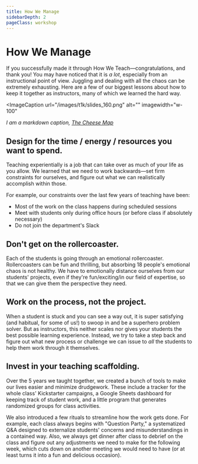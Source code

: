 ```yaml
---
title: How We Manage
sidebarDepth: 2
pageClass: workshop
---
```


# How We Manage

If you successfully made it through How We Teach—congratulations, and thank you! You may have noticed that it is *a lot*, especially from an instructional point of view. Juggling and dealing with all the chaos can be extremely exhausting. Here are a few of our biggest lessons about how to keep it together as instructors, many of which we learned the hard way.

<ImageCaption
 url="/images/t1k/slides_160.png"
 alt=""
 imagewidth="w-100"
 >

 *I am a markdown caption, [The Cheese Map](https://www.kickstarter.com/projects/thecheesemap/the-cheese-map)*

 </ImageCaption>

## Design for the time / energy / resources you want to spend.

Teaching experientially is a job that can take over as much of your life as you allow. We learned that we need to work backwards—set firm constraints for ourselves, and figure out what we can realistically accomplish within those.

For example, our constraints over the last few years of teaching have been:

* Most of the work on the class happens during scheduled sessions
* Meet with students only during office hours (or before class if absolutely necessary)
* Do not join the department's Slack

## Don't get on the rollercoaster.

Each of the students is going through an emotional rollercoaster. Rollercoasters can be fun and thrilling, but absorbing 18 people's emotional chaos is not healthy. We have to emotionally distance ourselves from our students' projects, even if they're fun/exciting/in our field of expertise, so that we can give them the perspective they need.

## Work on the process, not the project.

When a student is stuck and you can see a way out, it is super satisfying (and habitual, for some of us!) to swoop in and be a superhero problem solver. But as instructors, this neither scales nor gives your students the best possible learning experience. Instead, we try to take a step back and figure out what new process or challenge we can issue to *all* the students to help them work through it themselves.

## Invest in your teaching scaffolding.

Over the 5 years we taught together, we created a bunch of tools to make our lives easier and minimize drudgework. These include a tracker for the whole class' Kickstarter campaigns, a Google Sheets dashboard for keeping track of student work, and a little program that generates randomized groups for class activities.

We also introduced a few rituals to streamline how the work gets done. For example, each class always begins with "Question Party," a systematized Q&A designed to externalize students' concerns and misunderstandings in a contained way. Also, we always get dinner after class to debrief on the class and figure out any adjustments we need to make for the following week, which cuts down on another meeting we would need to have (or at least turns it into a fun and delicious occasion).
